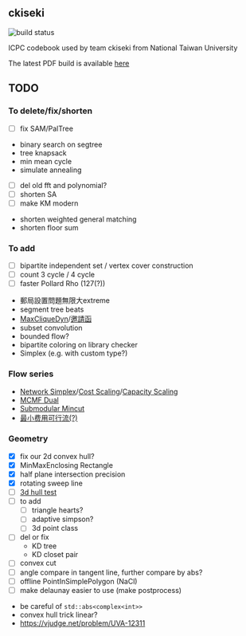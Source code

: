 ckiseki
----

![build status](https://github.com/OmeletWithoutEgg/ckiseki/workflows/build%20codebook.pdf/badge.svg)

ICPC codebook used by team ckiseki from National Taiwan University

The latest PDF build is available [here](https://github.com/OmeletWithoutEgg/ckiseki/raw/master/pdf/codebook.pdf)

## TODO

### To delete/fix/shorten
* [ ] fix SAM/PalTree
* binary search on segtree
* tree knapsack
* min mean cycle
* simulate annealing

* [ ] del old fft and polynomial?
* [ ] shorten SA
* [ ] make KM modern
* shorten weighted general matching
* shorten floor sum


### To add
* [ ] bipartite independent set / vertex cover construction
* [ ] count 3 cycle / 4 cycle
* [ ] faster Pollard Rho (127(?))
* 郵局設置問題無限大extreme
* segment tree beats
* [MaxCliqueDyn](https://github.com/OmeletWithoutEgg/ckiseki/blob/master/codes/Graph/MaxCliqueDyn.cpp)/[邀請函](https://omeletwithoutegg.github.io/2020/11/22/TIOJ-1978/)
* subset convolution
* bounded flow?
* bipartite coloring on library checker
* Simplex (e.g. with custom type?)

### Flow series
* [Network Simplex](https://gist.github.com/brunodccarvalho/fb9f2b47d7f8469d209506b336013473)/[Cost Scaling](https://ideone.com/q6PWgB)/[Capacity Scaling](https://ouuan.github.io/post/%E5%9F%BA%E4%BA%8E-capacity-scaling-%E7%9A%84%E5%BC%B1%E5%A4%9A%E9%A1%B9%E5%BC%8F%E5%A4%8D%E6%9D%82%E5%BA%A6%E6%9C%80%E5%B0%8F%E8%B4%B9%E7%94%A8%E6%B5%81%E7%AE%97%E6%B3%95/)
* [MCMF Dual](https://github.com/brianbbsu/8BQube/commit/6277ef72c0f371195d79a432e374b44ed77a9807)
* [Submodular Mincut](https://theory-and-me.hatenablog.com/entry/2020/03/17/180157)
* [最小费用可行流(?)](https://www.cnblogs.com/smashfun/p/13259192.html)

### Geometry
* [x] fix our 2d convex hull?
* [x] MinMaxEnclosing Rectangle
* [x] half plane intersection precision
* [x] rotating sweep line
* [ ] [3d hull test](https://vjudge.net/problem/HDU-3662)
* [ ] to add
    * [ ] triangle hearts?
    * [ ] adaptive simpson?
    * [ ] 3d point class
* [ ] del or fix
    * KD tree
    * KD closet pair
* [ ] convex cut
* [ ] angle compare in tangent line, further compare by abs?
* [ ] offline PointInSimplePolygon (NaCl)
* [ ] make delaunay easier to use (make postprocess)
* be careful of `std::abs<complex<int>>`
* convex hull trick linear?
* https://vjudge.net/problem/UVA-12311
